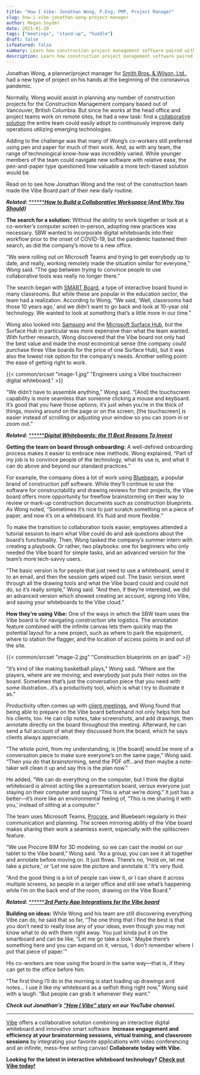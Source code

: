 ```yaml
---
title: "How I Vibe: Jonathan Wong, P.Eng, PMP, Project Manager"
slug: how-i-vibe-jonathan-wong-project-manager
author: Megan Snyder
date: 2021-01-20
tags: ["meetings", "stand-up", "huddle"]
draft: false
isfeatured: false
summary: Learn how construction project management software paired with a Vibe whiteboard helps make complex engineering projects successful.
description: Learn how construction project management software paired with a Vibe whiteboard helps make complex engineering projects successful.
---
```




Jonathan Wong, a planner/project manager for [Smith Bros. & Wilson, Ltd.](https://www.sbw.ca/), had a new type of project on his hands at the beginning of the coronavirus pandemic.

Normally, Wong would assist in planning any number of construction projects for the Construction Management company based out of Vancouver, British Columbia. But since he works at the head office and project teams work on remote sites, he had a new task: find a [collaborative solution](https://vibe.us/lp/scenario-engineering/) the entire team could easily adopt to continuously improve daily operations utilizing emerging technologies.

Adding to the challenge was that many of Wong’s co-workers still preferred using pen and paper for much of their work. And, as with any team, the range of technological know-how was incredibly varied. While younger members of the team could navigate new software with relative ease, the pen-and-paper type questioned how valuable a more tech-based solution would be.

Read on to see how Jonathan Wong and the rest of the construction team made the Vibe Board part of their new daily routine.

***Related:*** [******](https://vibe.us/blog/8-ways-to-brainstorm-with-remote-workers/)[***How to Build a Collaborative Workspace (And Why You Should)***](https://vibe.us/blog/how-to-build-a-collaborative-workspace-and-why-you-should/)

**The search for a solution:**
Without the ability to work together or look at a co-worker’s computer screen in-person, adopting new practices was necessary. SBW wanted to incorporate digital whiteboards into their workflow prior to the onset of COVID-19, but the pandemic hastened their search, as did the company’s move to a new office.

“We were rolling out on Microsoft Teams and trying to get everybody up to date, and really, working remotely made the situation similar for everyone,” Wong said. “The gap between trying to convince people to use collaborative tools was really no longer there.”

The search began with [SMART Board](https://vibe.us/comparison/vibe-vs-smart-board/), a type of interactive board found in many classrooms. But while these are popular in the education sector, the team had a realization. According to Wong,
“We said, ‘Well, classrooms had those 10 years ago,’ and we didn’t want to go back and look at 10-year old technology. We wanted to look at something that’s a little more in our time.”

Wong also looked into [Samsung](https://vibe.us/comparison/vibe-vs-samsung-flip/) and the [Microsoft Surface Hub](https://vibe.us/comparison/vibe-vs-microsoft-surface-hub/), but the Surface Hub in particular was more expensive than what the team wanted. With further research, Wong discovered that the Vibe board not only had the best value and made the most economical sense (the company could purchase three Vibe boards for the price of one Surface Hub), but it was also the lowest risk option for the company’s needs. Another selling point: the ease of getting right to work.

{{< common/srcset "image-1.jpg" "Engineers using a Vibe touchscreen digital whiteboard." >}}


“We didn’t have to assemble anything,” Wong said. “[And] the touchscreen capability is more seamless than someone clicking a mouse and keyboard. It’s good that you have those options; it’s just when you’re in the thick of things, moving around on the page or on the screen, [the touchscreen] is easier instead of scrolling or adjusting your window so you can zoom in or zoom out.”

***Related:*** [******](https://vibe.us/blog/8-ways-to-brainstorm-with-remote-workers/)[***Digital Whiteboards: the 11 Best Reasons To Invest***](https://vibe.us/blog/11-best-reasons-to-invest-in-a-digital-whiteboard/)

**Getting the team on board through onboarding:**
A well-defined onboarding process makes it easier to embrace new methods. Wong explained, “Part of my job is to convince people of the technology, what its use is, and what it can do above and beyond our standard practices.”

For example, the company does a lot of work using [Bluebeam](https://www.bluebeam.com/), a popular brand of construction pdf software. While they’ll continue to use the software for constructability and drawing reviews for their projects, the Vibe board offers more opportunity for freeflow brainstorming on their way to review or mark-up construction documents such as construction blueprints. As Wong noted, “Sometimes it’s nice to just scratch something on a piece of paper, and now it’s on a whiteboard. It’s fluid and more flexible.”

To make the transition to collaboration tools easier, employees attended a tutorial session to learn what Vibe could do and ask questions about the board’s functionality. Then, Wong tasked the company’s summer intern with creating a playbook. Or rather, two playbooks: one for beginners who only needed the Vibe board for simple tasks, and an advanced version for the team’s more tech-savvy users.

“The basic version is for people that just need to use a whiteboard, send it to an email, and then the session gets wiped out. The basic version went through all the drawing tools and what the Vibe board could and could not do, so it’s really simple,” Wong said. “And then, if they’re interested, we did an advanced version which showed creating an account, signing into Vibe, and saving your whiteboards to the Vibe cloud.”

**How they're using Vibe:**
One of the ways in which the SBW team uses the Vibe board is for navigating construction site logistics. The annotation feature combined with the infinite canvas lets them quickly map the potential layout for a new project, such as where to park the equipment, where to station the flagger, and the location of access points in and out of the site.

{{< common/srcset "image-2.jpg" "Construction blueprints on an ipad" >}}


“It’s kind of like making basketball plays,” Wong said. “Where are the players, where are we moving; and everybody just puts their notes on the board. Sometimes that’s just the conversation piece that you need with some illustration...it’s a productivity tool, which is what I try to illustrate it as.”

Productivity often comes up with [client meetings](https://vibe.us/blog/from-pitch-to-partnership-designing-presentations-with-clients-in-mind/), and Wong found that being able to prepare on the Vibe board beforehand not only helps him but his clients, too. He can clip notes, take screenshots, and add drawings, then annotate directly on the board throughout the meeting. Afterward, he can send a full account of what they discussed from the board, which he says clients always appreciate.

“The whole point, from my understanding, is [the board] would be more of a conversation piece to make sure everyone’s on the same page,” Wong said. “Then you do that brainstorming, send the PDF off...and then maybe a note-taker will clean it up and say this is the plan now.”

He added, “We can do everything on the computer, but I think the digital whiteboard is almost acting like a presentation board, versus everyone just staying on their computer and saying “This is what we’re doing.” It just has a better—it’s more like an environmental feeling of, “This is me sharing it with you,’ instead of sitting at a computer.”

The team uses Microsoft Teams, [Procore](https://www.procore.com/), and Bluebeam regularly in their communication and planning. The screen mirroring ability of the Vibe board makes sharing their work a seamless event, especially with the splitscreen feature.

“We use Procore BIM for 3D modeling, so we can cast the model on our tablet to the Vibe board,” Wong said. “As a group, you can see it all together and annotate before moving on. It just flows. There’s no, ‘Hold on, let me take a picture,’ or ‘Let me save the picture and annotate it.’ It’s very fluid.

“And the good thing is a lot of people can view it, or I can share it across multiple screens, so people in a larger office and still see what’s happening while I’m on the back end of the room, drawing on the Vibe Board.”

***Related:*** [******](https://vibe.us/blog/8-ways-to-brainstorm-with-remote-workers/)[***3rd Party App Integrations for the Vibe board***](https://vibe.us/android-app-store/)

**Building on ideas:**
While Wong and his team are still discovering everything Vibe can do, he said that so far, “The one thing that I find the best is that you don’t need to really lose any of your ideas, even though you may not know what to do with them right away. You just kinda put it on the smartboard and can be like, “Let me go take a look.’ Maybe there’s something here and you can expand on it, versus, ‘I don’t remember where I put that piece of paper.’”

His co-workers are now using the board in the same way—that is, if they can get to the office before him.

“The first thing I’ll do in the morning is start loading up drawings and notes... I use it like my whiteboard as a selfish thing right now,” Wong said with a laugh. “But people can grab it whenever they want.”

***Check out Jonathan’s*** [***“How I Vibe” story***](https://youtu.be/nNTwK6mEU_4) ***on our YouTube channel.***


----------

[Vibe](https://vibe.us/) offers a collaborative solution combining an interactive digital whiteboard and innovative smart software. **Increase engagement and efficiency at your brainstorming sessions, virtual training, and classroom sessions** by integrating your favorite applications with video conferencing and an infinite, mess-free writing canvas! **Collaborate today with Vibe.**

**Looking for the latest in interactive whiteboard technology?** [**Check out Vibe today!**](https://vibe.us/order/)
